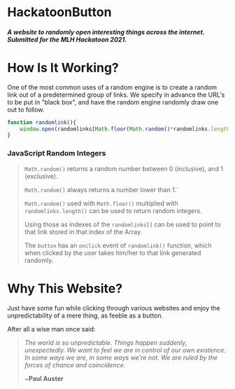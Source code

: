 # HackatoonButton
##### *A website to randomly open interesting things across the internet. Submitted for the MLH Hackatoon 2021.*



# How Is It Working?

One of the most common uses of a random engine is to create a random link out of a predetermined group of links. We specify in advance the URL's to be put in "black box", and have the random engine randomly draw one out to follow.

```js
function randomlink(){
    window.open(randomlinks[Math.floor(Math.random()*randomlinks.length)]);
}
```

### JavaScript Random Integers

> `Math.random()` returns a random number between 0 (inclusive), and 1 (exclusive).
>
> `Math.random()` always returns a number lower than 1.`
>
> `Math.random()` used with `Math.floor()` multiplied with `randomlinks.length()` can be used to return random integers. 
>
> Using those as indexes of the `randomlinks[]` can be used to point to that link stored in that index of the Array.
>
> The `button` has an `onclick` event of `randomlink()` function, which when clicked by the user takes him/her to that link generated randomly.



# Why This Website?

Just have some fun while clicking through various websites and enjoy the unpredictability of a mere thing, as feeble as a button. 

After all a wise man once said:

> *The world is so unpredictable. Things happen suddenly, unexpectedly. We want to feel we are in control of our own existence. In some ways we are, in some ways we're not. We are ruled by the forces of chance and coincidence.* 
>
> ~**Paul Auster**

